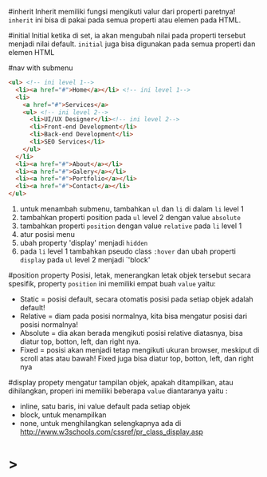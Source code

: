 #inherit
Inherit memiliki fungsi mengikuti valur dari properti paretnya! `inherit` ini bisa di pakai pada semua properti atau elemen pada HTML.

#initial
Initial ketika di set, ia akan mengubah nilai pada properti tersebut menjadi nilai default. `initial` juga bisa digunakan pada semua properti dan elemen HTML

#nav with submenu
```html
<ul> <!-- ini level 1-->
  <li><a href="#">Home</a></li> <!-- ini level 1-->
  <li>
    <a href="#">Services</a>
    <ul> <!-- ini level 2-->
      <li>UI/UX Designer</li><!-- ini level 2-->
      <li>Front-end Development</li>
      <li>Back-end Development</li>
      <li>SEO Services</li>
    </ul>
  </li>
  <li><a href="#">About</a></li>
  <li><a href="#">Galery</a></li>
  <li><a href="#">Portfolio</a></li>
  <li><a href="#">Contact</a></li>
</ul>
```
1. untuk menambah submenu, tambahkan `ul` dan `li` di dalam `li` level 1
2. tambahkan properti position pada `ul` level 2 dengan value `absolute`
3. tambahkan properti `position` dengan value `relative` pada `li` level 1
4. atur posisi menu
5. ubah property 'display' menjadi `hidden`
6. pada `li` level 1 tambahkan pseudo class `:hover` dan ubah properti `display` pada `ul` level 2 menjadi `'block'

#position property
Posisi, letak, menerangkan letak objek tersebut secara spesifik, property `position` ini memiliki empat buah `value` yaitu: 

 * Static = posisi default, secara otomatis posisi pada setiap objek adalah default!
 * Relative = diam pada posisi normalnya, kita bisa mengatur posisi dari posisi normalnya!
 * Absolute = dia akan berada mengikuti posisi relative diatasnya, bisa diatur top, botton, left, dan right nya.
 * Fixed = posisi akan menjadi tetap mengikuti ukuran browser, meskiput di scroll atas atau bawah! Fixed juga bisa diatur top, botton, left, dan right nya

#display propety
mengatur tampilan  objek, apakah ditampilkan, atau dihilangkan, properi ini memiliki beberapa `value` diantaranya yaitu :
* inline, satu baris, ini value default pada setiap objek
* block, untuk menampilkan
* none, untuk menghilangkan
selengkapnya ada di <a href="http://www.w3schools.com/cssref/pr_class_display.asp">http://www.w3schools.com/cssref/pr_class_display.asp</a>


# > 
